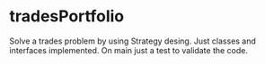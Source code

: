 # tradesPortfolio
 
Solve a trades problem by using Strategy desing.
Just classes and interfaces implemented.
On main just a test to validate the code. 